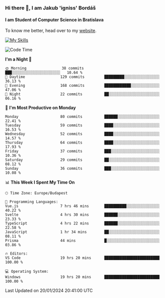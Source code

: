 ### Hi there 👋, I am Jakub 'igniss' Bordáš

#### I am Student of Computer Science in Bratislava
To know me better, head over to my [website](https://bordas.sk).

[![My Skills](https://skillicons.dev/icons?i=js,html,css,figma,svelte,java,kotlin,python,postgresql,typescript,nest,nodejs)](https://bordas.sk)


<!--START_SECTION:waka-->
![Code Time](http://img.shields.io/badge/Code%20Time-1%2C367%20hrs%2033%20mins-blue)

**I'm a Night 🦉** 

```text
🌞 Morning                38 commits          ███░░░░░░░░░░░░░░░░░░░░░░   10.64 % 
🌆 Daytime                129 commits         █████████░░░░░░░░░░░░░░░░   36.13 % 
🌃 Evening                168 commits         ████████████░░░░░░░░░░░░░   47.06 % 
🌙 Night                  22 commits          ██░░░░░░░░░░░░░░░░░░░░░░░   06.16 % 
```
📅 **I'm Most Productive on Monday** 

```text
Monday                   80 commits          ██████░░░░░░░░░░░░░░░░░░░   22.41 % 
Tuesday                  59 commits          ████░░░░░░░░░░░░░░░░░░░░░   16.53 % 
Wednesday                52 commits          ████░░░░░░░░░░░░░░░░░░░░░   14.57 % 
Thursday                 64 commits          ████░░░░░░░░░░░░░░░░░░░░░   17.93 % 
Friday                   37 commits          ███░░░░░░░░░░░░░░░░░░░░░░   10.36 % 
Saturday                 29 commits          ██░░░░░░░░░░░░░░░░░░░░░░░   08.12 % 
Sunday                   36 commits          ███░░░░░░░░░░░░░░░░░░░░░░   10.08 % 
```


📊 **This Week I Spent My Time On** 

```text
🕑︎ Time Zone: Europe/Budapest

💬 Programming Languages: 
Vue.js                   7 hrs 46 mins       ██████████░░░░░░░░░░░░░░░   40.22 % 
Svelte                   4 hrs 30 mins       ██████░░░░░░░░░░░░░░░░░░░   23.33 % 
TypeScript               4 hrs 22 mins       ██████░░░░░░░░░░░░░░░░░░░   22.58 % 
JavaScript               1 hr 34 mins        ██░░░░░░░░░░░░░░░░░░░░░░░   08.11 % 
Prisma                   44 mins             █░░░░░░░░░░░░░░░░░░░░░░░░   03.86 % 

🔥 Editors: 
VS Code                  19 hrs 20 mins      █████████████████████████   100.00 % 

💻 Operating System: 
Windows                  19 hrs 20 mins      █████████████████████████   100.00 % 
```


 Last Updated on 20/01/2024 20:41:00 UTC
<!--END_SECTION:waka-->
